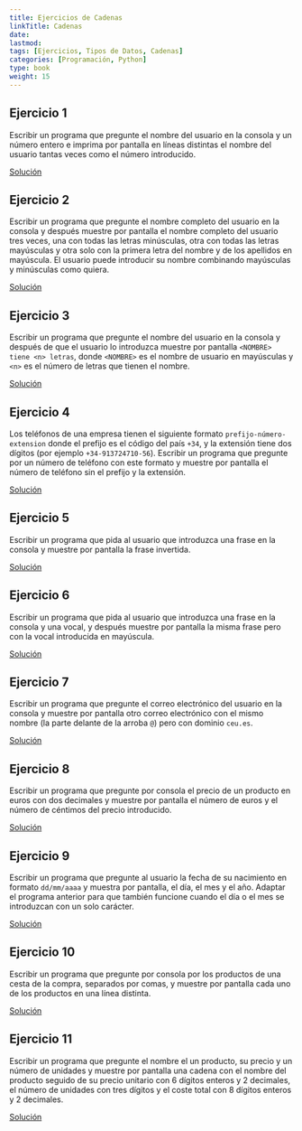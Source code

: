 ```yaml
---
title: Ejercicios de Cadenas
linkTitle: Cadenas
date:
lastmod:
tags: [Ejercicios, Tipos de Datos, Cadenas]
categories: [Programación, Python]
type: book
weight: 15
---
```


## Ejercicio 1

Escribir un programa que pregunte el nombre del usuario en la consola y un número entero e imprima por pantalla en líneas distintas el nombre del usuario tantas veces como el número introducido.

<a href="https://colab.research.google.com/github/asalber/aprendeconalf/blob/master/content/es/docencia/python/ejercicios/soluciones/cadenas/ejercicio1.ipynb" class="btn btn-info">Solución</a>

## Ejercicio 2

Escribir un programa que pregunte el nombre completo del usuario en la consola y después muestre por pantalla el nombre completo del usuario tres veces, una con todas las letras minúsculas, otra con todas las letras mayúsculas y otra solo con la primera letra del nombre y de los apellidos en mayúscula. El usuario puede introducir su nombre combinando mayúsculas y minúsculas como quiera.

<a href="https://colab.research.google.com/github/asalber/aprendeconalf/blob/master/content/es/docencia/python/ejercicios/soluciones/cadenas/ejercicio2.ipynb" class="btn btn-info">Solución</a>

## Ejercicio 3

Escribir un programa que pregunte el nombre del usuario en la consola y después de que el usuario lo introduzca muestre por pantalla `<NOMBRE> tiene <n> letras`, donde `<NOMBRE>` es el nombre de usuario en mayúsculas y `<n>` es el número de letras que tienen el nombre.

<a href="https://colab.research.google.com/github/asalber/aprendeconalf/blob/master/content/es/docencia/python/ejercicios/soluciones/cadenas/ejercicio3.ipynb" class="btn btn-info">Solución</a>

## Ejercicio 4

Los teléfonos de una empresa tienen el siguiente formato `prefijo-número-extension` donde el prefijo es el código del país `+34`, y la extensión tiene dos dígitos (por ejemplo `+34-913724710-56`). Escribir un programa que pregunte por un número de teléfono con este formato y muestre por pantalla el número de teléfono sin el prefijo y la extensión.

<a href="https://colab.research.google.com/github/asalber/aprendeconalf/blob/master/content/es/docencia/python/ejercicios/soluciones/cadenas/ejercicio4.ipynb" class="btn btn-info">Solución</a>

## Ejercicio 5

Escribir un programa que pida al usuario que introduzca una frase en la consola y muestre por pantalla la frase invertida.

<a href="https://colab.research.google.com/github/asalber/aprendeconalf/blob/master/content/es/docencia/python/ejercicios/soluciones/cadenas/ejercicio5.ipynb" class="btn btn-info">Solución</a>

## Ejercicio 6

Escribir un programa que pida al usuario que introduzca una frase en la consola y una vocal, y después muestre por pantalla la misma frase pero con la vocal introducida en mayúscula.

<a href="https://colab.research.google.com/github/asalber/aprendeconalf/blob/master/content/es/docencia/python/ejercicios/soluciones/cadenas/ejercicio6.ipynb" class="btn btn-info">Solución</a>

## Ejercicio 7 

Escribir un programa que pregunte el correo electrónico del usuario en la consola y muestre por pantalla otro correo electrónico con el mismo nombre (la parte delante de la arroba `@`) pero con dominio `ceu.es`.

<a href="https://colab.research.google.com/github/asalber/aprendeconalf/blob/master/content/es/docencia/python/ejercicios/soluciones/cadenas/ejercicio7.ipynb" class="btn btn-info">Solución</a>

## Ejercicio 8

Escribir un programa que pregunte por consola el precio de un producto en euros con dos decimales y muestre por pantalla el número de euros y el número de céntimos del precio introducido.

<a href="https://colab.research.google.com/github/asalber/aprendeconalf/blob/master/content/es/docencia/python/ejercicios/soluciones/cadenas/ejercicio8.ipynb" class="btn btn-info">Solución</a>

## Ejercicio 9

Escribir un programa que pregunte al usuario la fecha de su nacimiento en formato `dd/mm/aaaa` y muestra por pantalla, el día, el mes y el año. Adaptar el programa anterior para que también funcione cuando el día o el mes se introduzcan con un solo carácter.

<a href="https://colab.research.google.com/github/asalber/aprendeconalf/blob/master/content/es/docencia/python/ejercicios/soluciones/cadenas/ejercicio9.ipynb" class="btn btn-info">Solución</a>

## Ejercicio 10

Escribir un programa que pregunte por consola por los productos de una cesta de la compra, separados por comas, y muestre por pantalla cada uno de los productos en una línea distinta.

<a href="https://colab.research.google.com/github/asalber/aprendeconalf/blob/master/content/es/docencia/python/ejercicios/soluciones/cadenas/ejercicio10.ipynb" class="btn btn-info">Solución</a>

## Ejercicio 11

Escribir un programa que pregunte el nombre el un producto, su precio y un número de unidades y muestre por pantalla una cadena con el nombre del producto seguido de su precio unitario con 6 dígitos enteros y 2 decimales, el número de unidades con tres dígitos y el coste total con 8 dígitos enteros y 2 decimales.

<a href="https://colab.research.google.com/github/asalber/aprendeconalf/blob/master/content/es/docencia/python/ejercicios/soluciones/cadenas/ejercicio11.ipynb" class="btn btn-info">Solución</a>
